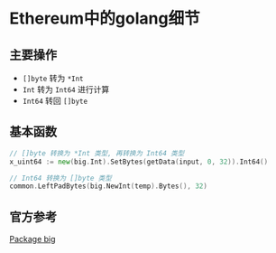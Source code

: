 # Ethereum中的golang细节

## 主要操作

+ `[]byte` 转为 `*Int`
+ `Int` 转为 `Int64` 进行计算
+ `Int64` 转回 `[]byte`

## 基本函数

``` go
// []byte 转换为 *Int 类型, 再转换为 Int64 类型
x_uint64 := new(big.Int).SetBytes(getData(input, 0, 32)).Int64()

// Int64 转换为 []byte 类型
common.LeftPadBytes(big.NewInt(temp).Bytes(), 32)
```

## 官方参考

[Package big](https://golang.org/pkg/math/big/)
